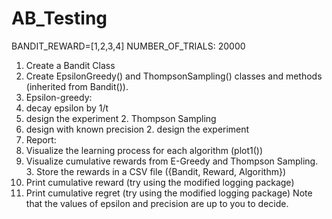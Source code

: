 # AB_Testing

BANDIT_REWARD=[1,2,3,4] NUMBER_OF_TRIALS: 20000
1. Create a Bandit Class
2. Create EpsilonGreedy() and ThompsonSampling() classes and methods (inherited
from Bandit()).
1. Epsilon-greedy:
1. decay epsilon by 1/t
2. design the experiment 2. Thompson Sampling
1. design with known precision 2. design the experiment
3. Report:
1. Visualize the learning process for each algorithm (plot1())
2. Visualize cumulative rewards from E-Greedy and Thompson Sampling. 3. Store the rewards in a CSV file ({Bandit, Reward, Algorithm})
4. Print cumulative reward (try using the modified logging package)
5. Print cumulative regret (try using the modified logging package)
Note that the values of epsilon and precision are up to you to decide.
